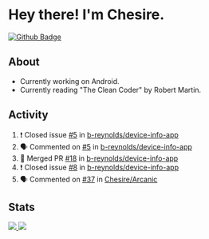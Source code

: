 # Hey there! I'm Chesire.

[![Github Badge](https://img.shields.io/badge/-Github-000?style=flat-square&logo=Github&logoColor=white&link=https://github.com/chesire)](https://github.com/chesire)

## About
<!-- Uses https://github.com/Chesire/natemoo-re -->
* Currently working on Android.
* Currently reading "The Clean Coder" by Robert Martin.
<!--
* Currently listening to: 
<a href="https://natemoo-re-iirbxe7wf.vercel.app/now-playing?open">
    <img src="https://natemoo-re-iirbxe7wf.vercel.app/now-playing" width="256" height="64" alt="Now Playing">
</a>  
-->

## Activity
<!-- Uses https://github.com/jamesgeorge007/github-activity-readme -->
<!--START_SECTION:activity-->
1. ❗️ Closed issue [#5](https://github.com/b-reynolds/device-info-app/issues/5) in [b-reynolds/device-info-app](https://github.com/b-reynolds/device-info-app)
2. 🗣 Commented on [#5](https://github.com/b-reynolds/device-info-app/issues/5) in [b-reynolds/device-info-app](https://github.com/b-reynolds/device-info-app)
3. 🎉 Merged PR [#18](https://github.com/b-reynolds/device-info-app/pull/18) in [b-reynolds/device-info-app](https://github.com/b-reynolds/device-info-app)
4. ❗️ Closed issue [#8](https://github.com/b-reynolds/device-info-app/issues/8) in [b-reynolds/device-info-app](https://github.com/b-reynolds/device-info-app)
5. 🗣 Commented on [#37](https://github.com/Chesire/Arcanic/issues/37) in [Chesire/Arcanic](https://github.com/Chesire/Arcanic)
<!--END_SECTION:activity-->

## Stats
<a href="https://github-readme-stats.vercel.app/api/top-langs/?username=chesire&theme=tokyonight">
    <img src="https://github-readme-stats.vercel.app/api/top-langs/?username=chesire&layout=compact&theme=tokyonight" >
</a>
<a href="https://github-readme-stats.vercel.app/api?username=chesire&show_icons=true&theme=tokyonight">
    <img src="https://github-readme-stats.vercel.app/api?username=chesire&show_icons=true&theme=tokyonight" >
</a>  
